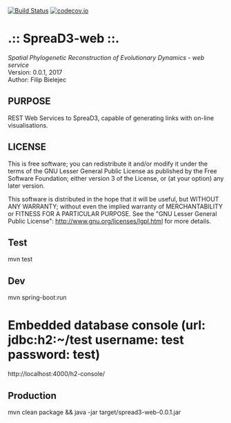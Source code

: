 [![Build Status](https://travis-ci.org/phylogeography/spreaD3-web.svg?branch=master)](https://travis-ci.org/phylogeography/spreaD3-web) [![codecov.io](https://codecov.io/gh/phylogeography/SpreaD3-web/coverage.svg?branch=master)](https://codecov.io/gh/phylogeography/spreaD3-web?branch=master)

.:: SpreaD3-web ::.
===================

*Spatial Phylogenetic Reconstruction of Evolutionary Dynamics - web service* <br />
Version: 0.0.1, 2017 <br />
Author: Filip Bielejec <br />

## PURPOSE
REST Web Services to SpreaD3, capable of generating links with on-line visualisations.


## LICENSE
  This is free software; you can redistribute it and/or modify 
  it under the terms of the GNU Lesser General Public License as 
  published by the Free Software Foundation; either version 3 
  of the License, or (at your option) any later version. 
 
   This software is distributed in the hope that it will be useful,
   but WITHOUT ANY WARRANTY; without even the implied warranty of 
   MERCHANTABILITY or FITNESS FOR A PARTICULAR PURPOSE.  See the 
   "GNU Lesser General Public License": http://www.gnu.org/licenses/lgpl.html for more details.
 
## Test

mvn test
 
## Dev

mvn spring-boot:run

# Embedded database console (url: jdbc:h2:~/test username: test password: test) 
http://localhost:4000/h2-console/
 
## Production

mvn clean package && java -jar target/spread3-web-0.0.1.jar

